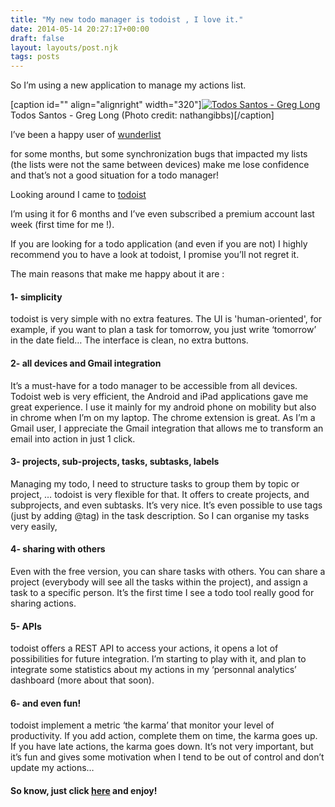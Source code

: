 ```yaml
---
title: "My new todo manager is todoist , I love it."
date: 2014-05-14 20:27:17+00:00
draft: false
layout: layouts/post.njk
tags: posts
---
```


So I’m using a new application to manage my actions list.

[caption id="" align="alignright" width="320"][![Todos Santos - Greg Long](http://farm3.static.flickr.com/2706/4405831072_3c769de659_n.jpg)
](http://www.flickr.com/photos/57954193@N00/4405831072) Todos Santos - Greg Long (Photo credit: nathangibbs)[/caption]

I’ve been a happy user of [wunderlist](http://laurentmaumet.com/english/gtd-why-i-switched-from-nirvana-to-wunderlist/)

for some months, but some synchronization bugs that impacted my lists (the lists were not the same between devices) make me lose confidence and that’s not a good situation for a todo manager!

Looking around I came to [todoist](http://todoist.com/)

I’m using it for 6 months and I’ve even subscribed a premium account last week (first time for me !).

If you are looking for a todo application (and even if you are not) I highly recommend you to have a look at todoist, I promise you’ll not regret it.

The main reasons that make me happy about it are :




#### 1- simplicity


todoist is very simple with no extra features.
The UI is 'human-oriented', for example, if you want to plan a task for tomorrow, you just write ‘tomorrow’ in the date field…
The interface is clean, no extra buttons.


#### 2- all devices and Gmail integration


It’s a must-have for a todo manager to be accessible from all devices. Todoist web is very efficient, the Android and iPad applications gave me great experience.
I use it mainly for my android phone on mobility but also in chrome when I’m on my laptop.
The chrome extension is great.
As I’m a Gmail user, I appreciate the Gmail integration that allows me to transform an email into action in just 1 click.


#### 3- projects, sub-projects, tasks, subtasks, labels


Managing my todo, I need to structure tasks to group them by topic or project, …
todoist is very flexible for that. It offers to create projects, and subprojects, and even subtasks.
It’s very nice.
It’s even possible to use tags (just by adding @tag) in the task description.
So I can organise my tasks very easily,


#### 4- sharing with others


Even with the free version, you can share tasks with others.
You can share a project (everybody will see all the tasks within the project), and assign a task to a specific person.
It’s the first time I see a todo tool really good for sharing actions.


#### 5- APIs


todoist offers a REST API to access your actions, it opens a lot of possibilities for future integration. I’m starting to play with it, and plan to integrate some statistics about my actions in my ‘personnal analytics’ dashboard (more about that soon).


#### 6- and even fun!


todoist implement a metric ‘the karma’ that monitor your level of productivity. If you add action, complete them on time, the karma goes up. If you have late actions, the karma goes down.
It’s not very important, but it’s fun and gives some motivation when I tend to be out of control and don’t update my actions…


#### So know, just click [here](www.todoist.com) and enjoy!
